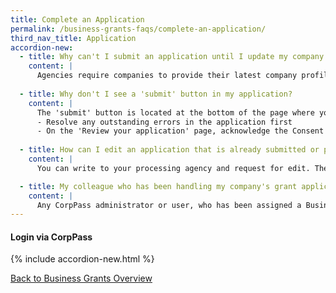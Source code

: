 ```yaml
---
title: Complete an Application
permalink: /business-grants-faqs/complete-an-application/
third_nav_title: Application
accordion-new:
  - title: Why can't I submit an application until I update my company profile?
    content: |
      Agencies require companies to provide their latest company profile (based on ACRA information) in order to process the application. ACRA provides agencies the company details, business activity, shareholding details and company financial information for assessment of eligibility. Companies will be prompted to refresh their ACRA records every 3 months.
      
  - title: Why don't I see a 'submit' button in my application?  
    content: |
      The 'submit' button is located at the bottom of the page where you can review the summary of your application. Here are some common reasons why you may not see the 'submit' button: 
      - Resolve any outstanding errors in the application first
      - On the 'Review your application' page, acknowledge the Consent & Acknowledge section at the bottom of the page to enable the 'submit' button.
      
  - title: How can I edit an application that is already submitted or processing with the agency?
    content: |
      You can write to your processing agency and request for edit. The agency's contact details can be found in your application form.

  - title: My colleague who has been handling my company's grant application has left the company. Can someone else submit the application?
    content: |
      Any CorpPass administrator or user, who has been assigned a Business Grants Portal preparer or acceptor role, can edit and submit the grant application. Remember to update the contact details of the main contact person before you submit the application.
---
```


#### Login via CorpPass

{% include accordion-new.html %}

[Back to Business Grants Overview](/business-grants/)